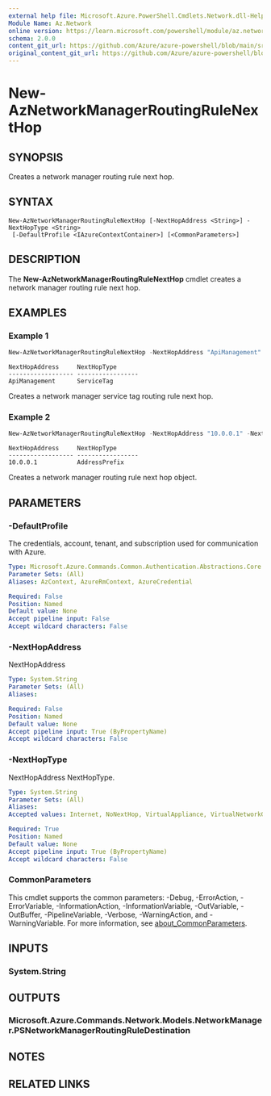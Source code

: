 ```yaml
---
external help file: Microsoft.Azure.PowerShell.Cmdlets.Network.dll-Help.xml
Module Name: Az.Network
online version: https://learn.microsoft.com/powershell/module/az.network/new-aznetworkmanagerroutingrulenexthop
schema: 2.0.0
content_git_url: https://github.com/Azure/azure-powershell/blob/main/src/Network/Network/help/New-AzNetworkManagerRoutingRuleNextHop.md
original_content_git_url: https://github.com/Azure/azure-powershell/blob/main/src/Network/Network/help/New-AzNetworkManagerRoutingRuleNextHop.md
---
```


# New-AzNetworkManagerRoutingRuleNextHop

## SYNOPSIS
Creates a network manager routing rule next hop.

## SYNTAX

```
New-AzNetworkManagerRoutingRuleNextHop [-NextHopAddress <String>] -NextHopType <String>
 [-DefaultProfile <IAzureContextContainer>] [<CommonParameters>]
```

## DESCRIPTION
The **New-AzNetworkManagerRoutingRuleNextHop** cmdlet creates a network manager routing rule next hop.

## EXAMPLES

### Example 1
```powershell
New-AzNetworkManagerRoutingRuleNextHop -NextHopAddress "ApiManagement" -NextHopType "ServiceTag"
```

```output
NextHopAddress	   NextHopType
------------------ -----------------
ApiManagement      ServiceTag
```

Creates a network manager service tag routing rule next hop.

### Example 2
```powershell
New-AzNetworkManagerRoutingRuleNextHop -NextHopAddress "10.0.0.1" -NextHopType "AddressPrefix"
```

```output
NextHopAddress	   NextHopType
------------------ -----------------
10.0.0.1		   AddressPrefix
```

Creates a network manager routing rule next hop object.

## PARAMETERS

### -DefaultProfile
The credentials, account, tenant, and subscription used for communication with Azure.

```yaml
Type: Microsoft.Azure.Commands.Common.Authentication.Abstractions.Core.IAzureContextContainer
Parameter Sets: (All)
Aliases: AzContext, AzureRmContext, AzureCredential

Required: False
Position: Named
Default value: None
Accept pipeline input: False
Accept wildcard characters: False
```

### -NextHopAddress
NextHopAddress

```yaml
Type: System.String
Parameter Sets: (All)
Aliases:

Required: False
Position: Named
Default value: None
Accept pipeline input: True (ByPropertyName)
Accept wildcard characters: False
```

### -NextHopType
NextHopAddress NextHopType.

```yaml
Type: System.String
Parameter Sets: (All)
Aliases:
Accepted values: Internet, NoNextHop, VirtualAppliance, VirtualNetworkGateway, VnetLocal

Required: True
Position: Named
Default value: None
Accept pipeline input: True (ByPropertyName)
Accept wildcard characters: False
```

### CommonParameters
This cmdlet supports the common parameters: -Debug, -ErrorAction, -ErrorVariable, -InformationAction, -InformationVariable, -OutVariable, -OutBuffer, -PipelineVariable, -Verbose, -WarningAction, and -WarningVariable. For more information, see [about_CommonParameters](http://go.microsoft.com/fwlink/?LinkID=113216).

## INPUTS

### System.String

## OUTPUTS

### Microsoft.Azure.Commands.Network.Models.NetworkManager.PSNetworkManagerRoutingRuleDestination

## NOTES

## RELATED LINKS
